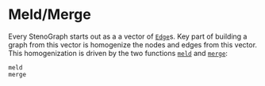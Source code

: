 # Meld/Merge

Every StenoGraph starts out as a a vector of [`Edge`](@ref)s.
Key part of building a graph from this vector is homogenize the nodes and edges from this vector.
This homogenization is driven by the two functions [`meld`](@ref) and [`merge`](@ref):

```@docs
meld
merge
```
